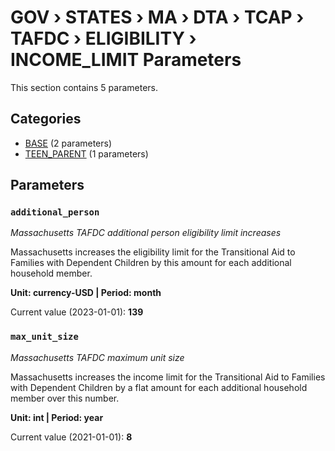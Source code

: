 # GOV › STATES › MA › DTA › TCAP › TAFDC › ELIGIBILITY › INCOME_LIMIT Parameters

This section contains 5 parameters.

## Categories

- [BASE](base/index.md) (2 parameters)
- [TEEN_PARENT](teen_parent/index.md) (1 parameters)

## Parameters

### `additional_person`
*Massachusetts TAFDC additional person eligibility limit increases*

Massachusetts increases the eligibility limit for the Transitional Aid to Families with Dependent Children by this amount for each additional household member.

**Unit: currency-USD | Period: month**

Current value (2023-01-01): **139**


### `max_unit_size`
*Massachusetts TAFDC maximum unit size*

Massachusetts increases the income limit for the Transitional Aid to Families with Dependent Children by a flat amount for each additional household member over this number.

**Unit: int | Period: year**

Current value (2021-01-01): **8**

